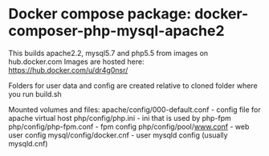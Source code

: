 # Docker compose package: docker-composer-php-mysql-apache2

This builds apache2.2, mysql5.7 and php5.5 from images on hub.docker.com
Images are hosted here: https://hub.docker.com/u/dr4g0nsr/

Folders for user data and config are created relative to cloned folder where you run build.sh

Mounted volumes and files:
apache/config/000-default.conf - config file for apache virtual host
php/config/php.ini - ini that is used by php-fpm
php/config/php-fpm.conf - fpm config
php/config/pool/www.conf - web user config
mysql/config/docker.cnf - user mysqld config (usually mysqld.cnf)